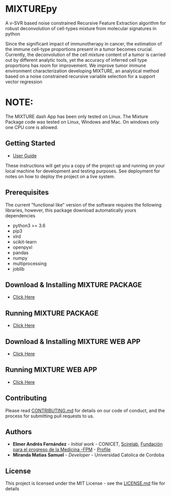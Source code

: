 # MIXTUREpy

A v-SVR based noise constrained Recursive Feature Extraction algorithm for robust deconvolution of cell-types mixture from molecular signatures in python

Since the significant impact of immunotherapy in cancer, the estimation of the immune cell-type proportions present in a tumor becomes crucial. Currently, the deconvolution of the cell mixture content of a tumor is carried out by different analytic tools, yet the accuracy of inferred cell type proportions has room for improvement. We improve tumor immune environment characterization developing MIXTURE, an analytical method based on a noise constrained recursive variable selection for a support vector regression

# NOTE:
The MIXTURE dash App has been only tested on Linux. The Mixture Package code was tested on Linux, Windows and Mac. On windows only one CPU core is allowed.

## Getting Started

* [User Guide](https://github.com/MsMatias/MixturePy/wiki/Getting-Started)

These instructions will get you a copy of the project up and running on your local machine for development and testing purposes. See deployment for notes on how to deploy the project on a live system.

## Prerequisites

The current "functional like" version of the software requires the following libraries, however, this package download automatically yours dependencies
 * python3 >= 3.6
 * pip3
 * xlrd
 * scikit-learn
 * openpyxl
 * pandas
 * numpy
 * multiprocessing
 * joblib
 
## Download & Installing MIXTURE PACKAGE
* [Click Here](https://github.com/MsMatias/MixturePy/wiki/Download-&-Installation-Mixture-Module)

## Running MIXTURE PACKAGE

* [Click Here](https://github.com/MsMatias/MixturePy/wiki/Running-Mixture-Package)

## Download & Installing MIXTURE WEB APP
* [Click Here](https://github.com/MsMatias/MixturePy/wiki/Download-&-Installation-Dash-App)

## Running MIXTURE WEB APP

* [Click Here](https://github.com/MsMatias/MixturePy/wiki/Running-DashApp)

## Contributing

Please read [CONTRIBUTING.md](https://gist.github.com/PurpleBooth/b24679402957c63ec426) for details on our code of conduct, and the process for submitting pull requests to us.

## Authors

* **Elmer Andrés Fernández** - *Initial work* - CONICET, [Scirelab](https://scirelab.org.ar/), [Fundación para el progreso de la Medicina -FPM](https://fpmlab.org.ar/) - [Profile](https://www.researchgate.net/profile/Elmer_Fernandez)
* **Miranda Matias Samuel** - *Developer* -  Universidad Catolica de Cordoba

## License

This project is licensed under the MIT License - see the [LICENSE.md](LICENSE.md) file for details

